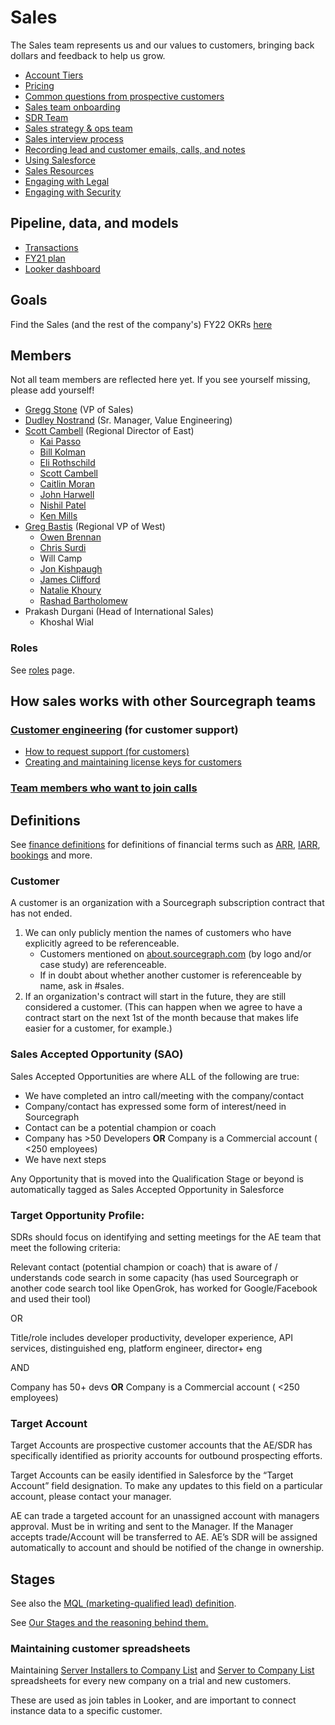 # Sales

The Sales team represents us and our values to customers, bringing back dollars and feedback to help us grow.

- [Account Tiers](https://docs.google.com/document/d/14420oruJWMLKj67ObZiDzRK5GpHmRWXDjlDbH7L6T00/edit?ts=5f7e4023#heading=h.qdguquy7dt7i)
- [Pricing](https://about.sourcegraph.com/pricing)
- [Common questions from prospective customers](common_customer_questions.md)
- [Sales team onboarding](onboarding/index.md)
- [SDR Team](sdrteam.md)
- [Sales strategy & ops team](sales-ops/index.md)
- [Sales interview process](interviews/index.md)
- [Recording lead and customer emails, calls, and notes](records.md)
- [Using Salesforce](salesforce.md)
- [Sales Resources](salesresources.md)
- [Engaging with Legal](saleslegal.md)
- [Engaging with Security](salessecurity.md)

## Pipeline, data, and models

- [Transactions](https://docs.google.com/spreadsheets/d/1Ao3Nqw6gH3yAuZtICV3xo35kKKnI9oKXnvPuTQ0Fh9c/edit#gid=0)
- [FY21 plan](https://docs.google.com/spreadsheets/d/1EkZ7O69-2jbgtacoFDrY8L6rP73Hlqp_syyVCnmGAFA/edit#gid=1071026049)
- [Looker dashboard](https://sourcegraph.looker.com/browse/boards/2)

## Goals

Find the Sales (and the rest of the company's) FY22 OKRs [here](https://docs.google.com/document/d/18d3sX38O6ephNuoHqZT9BwU1m1_FGuRfsTwYbc8lMV8/edit?ts=6026cb87#)

## Members

Not all team members are reflected here yet. If you see yourself missing, please add yourself!

- [Gregg Stone](../company/team/index.md#gregg-stone) (VP of Sales)
- [Dudley Nostrand](../company/team/index.md#dudley-nostrand) (Sr. Manager, Value Engineering)
- [Scott Cambell](../company/team/index.md#scott-campbell-he-him) (Regional Director of East)
  - [Kai Passo](../company/team/index.md#kai-passo-he-him)
  - [Bill Kolman](../company/team/index.md#bill-kolman)
  - [Eli Rothschild](../company/team/index.md#eli-rothschild-he-him)
  - [Scott Cambell](../company/team/index.md#scott-campbell-he-him)
  - [Caitlin Moran](../company/team/index.md#caitlin-moran-she-her)
  - [John Harwell](../company/team/index.md#john-harwell)
  - [Nishil Patel](../company/team/index.md#nishil-patel-he-him)
  - [Ken Mills](https://about.sourcegraph.com/handbook/company/team#ken-mills)
- [Greg Bastis](../company/team/index.md#greg-bastis-he-him) (Regional VP of West)
  - [Owen Brennan](../company/team/index.md#owen-brennan-he-him)
  - [Chris Surdi](../company/team/index.md#chris-surdi)
  - Will Camp
  - [Jon Kishpaugh](../company/team/index.md#jon-kishpaugh-he-him)
  - [James Clifford](../company/team/index.md#james-clifford-he-him)
  - [Natalie Khoury](../company/team/index.md#natalie-khoury)
  - [Rashad Bartholomew](../company/team/index.md#rashad-bartholomew-he-him)
- Prakash Durgani (Head of International Sales)
  - Khoshal Wial

### Roles

See [roles](./roles/index.md) page.

## How sales works with other Sourcegraph teams

### [Customer engineering](../support/index.md) (for customer support)

- [How to request support (for customers)](../support/index.md#how-to-get-support-for-customers)
- [Creating and maintaining license keys for customers](../ce/license_keys.md)

### [Team members who want to join calls](onboarding/joining_customer_calls.md)

## Definitions

See [finance definitions](../ops/finance/index.md#definitions) for definitions of financial terms such as [ARR](../ops/finance/index.md#ARR), [IARR](../ops/finance/index.md#IARR), [bookings](../ops/finance/index.md#booking) and more.

### Customer

A customer is an organization with a Sourcegraph subscription contract that has not ended.

1. We can only publicly mention the names of customers who have explicitly agreed to be referenceable.
    - Customers mentioned on [about.sourcegraph.com](https://about.sourcegraph.com/) (by logo and/or case study) are referenceable.
    - If in doubt about whether another customer is referenceable by name, ask in #sales.
1. If an organization's contract will start in the future, they are still considered a customer. (This can happen when we agree to have a contract start on the next 1st of the month because that makes life easier for a customer, for example.)

### Sales Accepted Opportunity (SAO)

Sales Accepted Opportunities are where ALL of the following are true:

- We have completed an intro call/meeting with the company/contact
- Company/contact has expressed some form of interest/need in Sourcegraph
- Contact can be a potential champion or coach
- Company has >50 Developers **OR** Company is a Commercial account ( <250 employees)
- We have next steps

Any Opportunity that is moved into the Qualification Stage or beyond is automatically tagged as Sales Accepted Opportunity in Salesforce

### Target Opportunity Profile:

SDRs should focus on identifying and setting meetings for the AE team that meet the following criteria:

Relevant contact (potential champion or coach) that is aware of / understands code search in some capacity (has used Sourcegraph or another code search tool like OpenGrok, has worked for Google/Facebook and used their tool)

OR

Title/role includes developer productivity, developer experience, API services, distinguished eng, platform engineer, director+ eng

AND 

Company has 50+ devs **OR** Company is a Commercial account ( <250 employees)

### Target Account

Target Accounts are prospective customer accounts that the AE/SDR has specifically identified as priority accounts for outbound prospecting efforts.

Target Accounts can be easily identified in Salesforce by the “Target Account” field designation. To make any updates to this field on a particular account, please contact your manager.

AE can trade a targeted account for an unassigned account with managers approval. Must be in writing and sent to the Manager.
If the Manager accepts trade/Account will be transferred to AE. AE’s SDR will be assigned automatically to account and should be notified of the change in ownership.

## Stages

See also the [MQL (marketing-qualified lead) definition](../marketing/index.md#mql).

See [Our Stages and the reasoning behind them.](https://docs.google.com/spreadsheets/d/1z4LPeKmqCiIi92EchKBZMR8kVIGeTnOwhukYZCX2A0M/)

### Maintaining customer spreadsheets

Maintaining [Server Installers to Company List](https://docs.google.com/spreadsheets/d/1Y2Z23-2uAjgIEITqmR_tC368OLLbuz12dKjEl4CMINA/edit?usp=sharing) and [Server to Company List](https://docs.google.com/spreadsheets/d/1wo_KQIcGrNGCWYKa6iHJ7MImJ_aI7GN12E-T21Es8TU/edit?usp=sharing) spreadsheets for every new company on a trial and new customers.

These are used as join tables in Looker, and are important to connect instance data to a specific customer.
